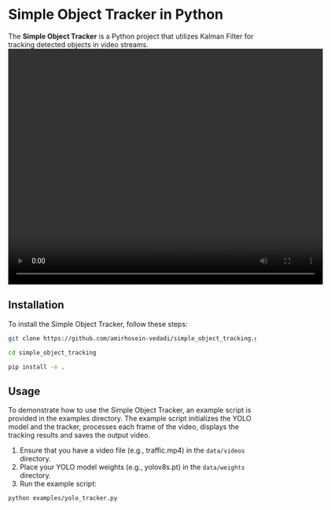 # Simple Object Tracker in Python
The **Simple Object Tracker** is a Python project that utilizes Kalman Filter for tracking detected objects in video streams.
<video src="./data/videos/output.mp4" width="640" height="480" controls></video>

## Installation

To install the Simple Object Tracker, follow these steps:

   ```bash
   git clone https://github.com/amirhosein-vedadi/simple_object_tracking.git
   
   cd simple_object_tracking

   pip install -e .
   ```
## Usage

To demonstrate how to use the Simple Object Tracker, an example script is provided in the examples directory. The example script initializes the YOLO model and the tracker, processes each frame of the video, displays the tracking results and saves the output video.
1. Ensure that you have a video file (e.g., traffic.mp4) in the `data/videos` directory.
2. Place your YOLO model weights (e.g., yolov8s.pt) in the `data/weights` directory.
3. Run the example script:
```bash
python examples/yolo_tracker.py
```